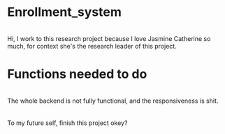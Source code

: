 # Enrollment_system
<br />
Hi, I work to this research project because I love Jasmine Catherine so much, for context she's the research leader of this project.
<br />

# Functions needed to do
<br />
The whole backend is not fully functional, and the responsiveness is shit.<br />
<br />
<br />
To my future self, finish this project okey?
